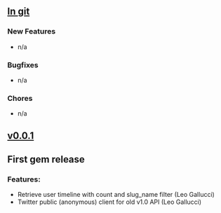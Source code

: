 ## [In git](https://github.com/elgalu/twitter_anonymous_client/compare/v0.0.1...HEAD)

### New Features
* n/a

### Bugfixes
* n/a

### Chores
* n/a

## [v0.0.1](https://github.com/elgalu/twitter_anonymous_client/tree/v0.0.1)

## First gem release

### Features:
* Retrieve user timeline with count and slug_name filter (Leo Gallucci)
* Twitter public (anonymous) client for old v1.0 API (Leo Gallucci)
